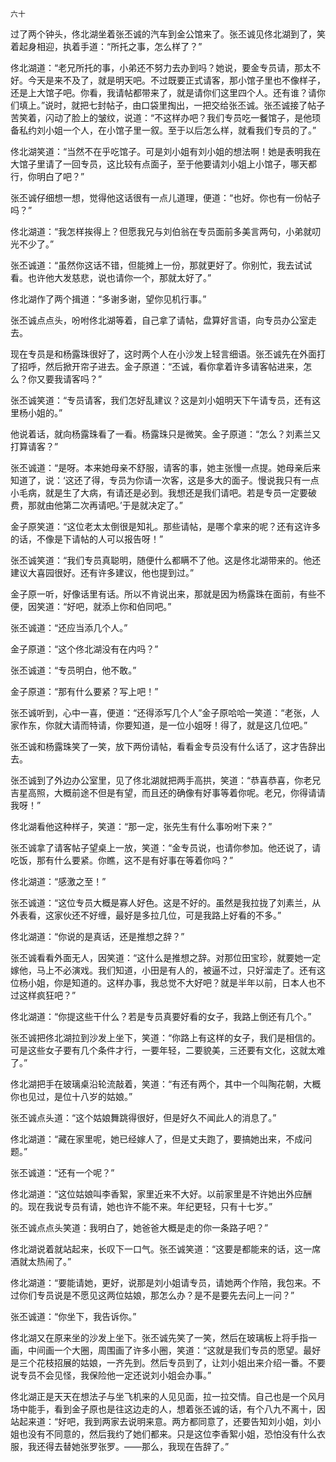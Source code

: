     六十 

   过了两个钟头，佟北湖坐着张丕诚的汽车到金公馆来了。张丕诚见佟北湖到了，笑着起身相迎，执着手道：“所托之事，怎么样了？”

   佟北湖道：“老兄所托的事，小弟还不努力去办到吗？她说，要金专员请，那太不好。今天是来不及了，就是明天吧。不过既要正式请客，那小馆子里也不像样子，还是上大馆子吧。你看，我请帖都带来了，就是请你们这里四个人。还有谁？请你们填上。”说时，就把七封帖子，由口袋里掏出，一把交给张丕诚。张丕诚接了帖子苦笑着，闪动了脸上的皱纹，说道：“不这样办吧？我们专员吃一餐馆子，是他顼备私约刘小姐一个人，在小馆子里一叙。至于以后怎么样，就看我们专员的了。”

   佟北湖笑道：“当然不在乎吃馆子。可是刘小姐有刘小姐的想法啊！她是表明我在大馆子里请了一回专员，这比较有点面子，至于他要请刘小姐上小馆子，哪天都行，你明白了吧？”

   张丕诚仔细想一想，觉得他这话很有一点儿道理，便道：“也好。你也有一份帖子吗？”

   佟北湖道：“我怎样挨得上？但愿我兄与刘伯翁在专员面前多美言两句，小弟就叨光不少了。”

   张丕诚道：“虽然你这话不错，但能摊上一份，那就更好了。你别忙，我去试试看。也许他大发慈悲，说也请你一个，那就太好了。”

   佟北湖作了两个揖道：“多谢多谢，望你见机行事。”

   张丕诚点点头，吩咐佟北湖等着，自己拿了请帖，盘算好言语，向专员办公室走去。

   现在专员是和杨露珠很好了，这时两个人在小沙发上轻言细语。张丕诚先在外面打了招呼，然后掀开帘子进去。金子原道：“丕诚，看你拿着许多请客帖进来，怎么？你又要我请客吗？”

   张丕诚笑道：“专员请客，我们怎好乱建议？这是刘小姐明天下午请专员，还有这里杨小姐的。”

   他说着话，就向杨露珠看了一看。杨露珠只是微笑。金子原道：“怎么？刘素兰又打算请客？”

   张丕诚道：“是呀。本来她母亲不舒服，请客的事，她主张慢一点提。她母亲后来知道了，说：‘这还了得，专员为你请一次客，这是多大的面子。慢说我只有一点小毛病，就是生了大病，有请还是必到。我想还是我们请吧。若是专员一定要破费，那就由他第二次再请吧。’于是就决定了。”

   金子原笑道：“这位老太太倒很是知礼。那些请帖，是哪个拿来的呢？还有这许多的话，不像是下请帖的人可以报告呀！”

   张丕诚笑道：“我们专员真聪明，随便什么都瞒不了他。这是佟北湖带来的。他还建议大喜园很好。还有许多建议，他也提到过。”

   金子原一听，好像话里有话。所以不肯说出来，那就是因为杨露珠在面前，有些不便，因笑道：“好吧，就添上你和伯同吧。”

   张丕诚道：“还应当添几个人。”

   金子原道：“这个佟北湖没有在内吗？”

   张丕诚道：“专员明白，他不敢。”

   金子原道：“那有什么要紧？写上吧！”

   张丕诚听到，心中一喜，便道：“还得添写几个人”金子原哈哈一笑道：“老张，人家作东，你就大请而特请，你要知道，是一位小姐呀！得了，就是这几位吧。”

   张丕诚和杨露珠笑了一笑，放下两份请帖，看看金专员没有什么话了，这才告辞出去。

   张丕诚到了外边办公室里，见了佟北湖就把两手高拱，笑道：“恭喜恭喜，你老兄吉星高照，大概前途不但是有望，而且还的确像有好事等着你呢。老兄，你得请请我呀！”

   佟北湖看他这种样子，笑道：“那一定，张先生有什么事吩咐下来？”

   张丕诚拿了请客帖子望桌上一放，笑道：“金专员说，也请你参加。他还说了，请吃饭，那有什么要紧。你瞧，这不是有好事在等着你吗？”

   佟北湖道：“感激之至！”

   张丕诚道：“这位专员大概是寡人好色。这是不好的。虽然是我拉拢了刘素兰，从外表看，这家伙还不好缠，最好是多拉几位，可是我路上好看的不多。”

   佟北湖道：“你说的是真话，还是推想之辞？”

   张丕诚看看外面无人，因笑道：“这什么是推想之辞。对那位田宝珍，就要她一定嫁他，马上不必演戏。我们知道，小田是有人的，被逼不过，只好溜走了。还有这位杨小姐，你是知道的。这样办事，我总觉不大好吧？就是半年以前，日本人也不过这样疯狂吧？”

   佟北湖道：“你提这些干什么？若是专员真要好看的女子，我路上倒还有几个。”

   张丕诚把佟北湖拉到沙发上坐下，笑道：“你路上有这样的女子，我们是相信的。可是这些女子要有几个条件才行，一要年轻，二要貌美，三还要有文化，这就太难了。”

   佟北湖把手在玻璃桌沿轮流敲着，笑道：“有还有两个，其中一个叫陶花朝，大概你也见过，是位十八岁的姑娘。”

   张丕诚点头道：“这个姑娘舞跳得很好，但是好久不闻此人的消息了。”

   佟北湖道：“藏在家里呢，她已经嫁人了，但是丈夫跑了，要搞她出来，不成问题。”

   张丕诚道：“还有一个呢？”

   佟北湖道：“这位姑娘叫李香絮，家里近来不大好。以前家里是不许她出外应酬的。现在我说专员有请，她也许不能不来。年纪更轻，只有十七岁。”

   张丕诚点点头笑道：我明白了，她爸爸大概是走的你一条路子吧？”

   佟北湖说着就站起来，长叹下一口气。张丕诚笑道：“这要是都能来的话，这一席酒就太热闹了。”

   佟北湖道：“要能请她，更好，说那是刘小姐请专员，请她两个作陪，我包来。不过你们专员说是不愿见这两位姑娘，那怎么办？是不是要先去问上一问？”

   张丕诚道：“你坐下，我告诉你。”

   佟北湖又在原来坐的沙发上坐下。张丕诚先笑了一笑，然后在玻璃板上将手指一画，中间画一个大圈，周围画了许多小圈，笑道：“这就是我们专员的愿望。最好是三个花枝招展的姑娘，一齐先到。然后专员到了，让刘小姐出来介绍一番。不要说专员不会见怪，我保险他一定还说刘小姐会办事。”

   佟北湖正是天天在想法子与坐飞机来的人见见面，拉一拉交情。自己也是一个风月场中能手，看到金子原也是往这边走的人，想着张丕诚的话，有个八九不离十，因站起来道：“好吧，我到两家去说明来意。两方都同意了，还要告知刘小姐，刘小姐也没有不同意的，然后我约了她们都来。只是这位李香絮小姐，恐怕没有什么衣服，我还得去替她张罗张罗。——那么，我现在告辞了。”

